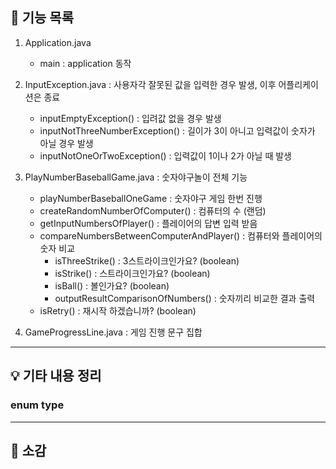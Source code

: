 
## 📄 기능 목록
1. Application.java
   - main : application 동작
   
2. InputException.java : 사용자각 잘못된 값을 입력한 경우 발생, 이후 어플리케이션은 종료
   - inputEmptyException() : 입려값 없을 경우 발생 
   - inputNotThreeNumberException() : 길이가 3이 아니고 입력값이 숫자가 아닐 경우 발생 
   - inputNotOneOrTwoException() : 입력값이 1이나 2가 아닐 때 발생
   
3. PlayNumberBaseballGame.java : 숫자야구놀이 전체 기능
   - playNumberBaseballOneGame : 숫자야구 게임 한번 진행 
   - createRandomNumberOfComputer() : 컴퓨터의 수 (랜덤)
   - getInputNumbersOfPlayer() : 플레이어의 답변 입력 받음 
   - compareNumbersBetweenComputerAndPlayer() : 컴퓨터와 플레이어의 숫자 비교 
     - isThreeStrike() : 3스트라이크인가요? (boolean)
     - isStrike() : 스트라이크인가요? (boolean)
     - isBall() : 볼인가요? (boolean)
     - outputResultComparisonOfNumbers() : 숫자끼리 비교한 결과 출력
   - isRetry() : 재시작 하겠습니까? (boolean)
   
4. GameProgressLine.java : 게임 진행 문구 집합

---
##  💡 기타 내용 정리
### enum type

---
##  🤔 소감


